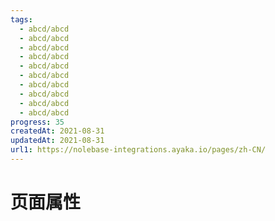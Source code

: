 ```yaml
---
tags:
  - abcd/abcd
  - abcd/abcd
  - abcd/abcd
  - abcd/abcd
  - abcd/abcd
  - abcd/abcd
  - abcd/abcd
  - abcd/abcd
  - abcd/abcd
  - abcd/abcd
progress: 35
createdAt: 2021-08-31
updatedAt: 2021-08-31
url1: https://nolebase-integrations.ayaka.io/pages/zh-CN/
---
```


# 页面属性
